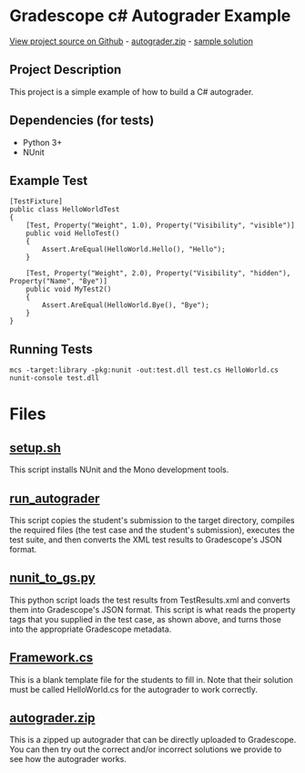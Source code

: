 # Gradescope c# Autograder Example

[View project source on Github](https://github.com/gradescope/autograder_samples/tree/master/c#/src) - [autograder.zip](https://github.com/gradescope/autograder_samples/raw/master/c#/src/autograder.zip) - [sample solution](https://github.com/gradescope/autograder_samples/raw/master/python/src/solution/calculator.py)

## Project Description

This project is a simple example of how to build a C# autograder.



## Dependencies (for tests)

- Python 3+
- NUnit

## Example Test

```
[TestFixture]
public class HelloWorldTest
{
    [Test, Property("Weight", 1.0), Property("Visibility", "visible")]
    public void HelloTest()
    {
        Assert.AreEqual(HelloWorld.Hello(), "Hello");
    }

    [Test, Property("Weight", 2.0), Property("Visibility", "hidden"), Property("Name", "Bye")]
    public void MyTest2()
    {
        Assert.AreEqual(HelloWorld.Bye(), "Bye");
    }
}
```

## Running Tests

```
mcs -target:library -pkg:nunit -out:test.dll test.cs HelloWorld.cs
nunit-console test.dll
```

# Files

## [setup.sh](src/setup.sh)

This script installs NUnit and the Mono development tools.

## [run_autograder](src/run_autograder)

This script copies the student's submission to the target directory,
compiles the required files (the test case and the student's submission),
executes the test suite, and then converts the XML test results to Gradescope's
JSON format.

## [nunit_to_gs.py](src/nunit_to_gs.py)

This python script loads the test results from TestResults.xml
and converts them into Gradescope's JSON format. This script is what
reads the property tags that you supplied in the test case, as shown above,
and turns those into the appropriate Gradescope metadata.

## [Framework.cs](src/Framework.cs)

This is a blank template file for the students to fill in. Note that
their solution must be called HelloWorld.cs for the autograder to work
correctly.

## [autograder.zip](src/autograder.zip)

This is a zipped up autograder that can be directly uploaded to Gradescope.
You can then try out the correct and/or incorrect solutions we provide to see how
the autograder works.
